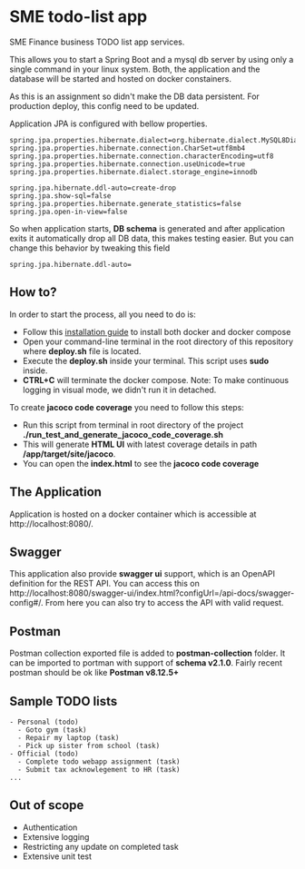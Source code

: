 # SME todo-list app

SME Finance business TODO list app services.

This allows you to start a Spring Boot and a mysql db server by using only a single command in your linux system.
Both, the application and the database will be started and hosted on docker constainers.

As this is an assignment so didn't make the DB data persistent. For production deploy, this config need to be updated.

Application JPA is configured with bellow properties.

```properties
spring.jpa.properties.hibernate.dialect=org.hibernate.dialect.MySQL8Dialect
spring.jpa.properties.hibernate.connection.CharSet=utf8mb4
spring.jpa.properties.hibernate.connection.characterEncoding=utf8
spring.jpa.properties.hibernate.connection.useUnicode=true
spring.jpa.properties.hibernate.dialect.storage_engine=innodb

spring.jpa.hibernate.ddl-auto=create-drop
spring.jpa.show-sql=false
spring.jpa.properties.hibernate.generate_statistics=false
spring.jpa.open-in-view=false
```

So when application starts, **DB schema** is generated and after application exits it automatically drop all DB data, this makes testing easier. But you can change this behavior by tweaking this field

```properties
spring.jpa.hibernate.ddl-auto=
```


## How to?

In order to start the process, all you need to do is:

- Follow this [installation guide](https://docs.docker.com/compose/install) to install both docker and docker compose
- Open your command-line terminal in the root directory of this repository where **deploy.sh** file is located.
- Execute the **deploy.sh** inside your terminal. This script uses **sudo** inside.
- **CTRL+C** will terminate the docker compose. Note: To make continuous logging in visual mode, we didn't run it in detached.

To create **jacoco code coverage** you need to follow this steps:

- Run this script from terminal in root directory of the project **./run_test_and_generate_jacoco_code_coverage.sh**
- This will generate **HTML UI** with latest coverage details in path **/app/target/site/jacoco**.
- You can open the **index.html** to see the **jacoco code coverage**

## The Application

Application is hosted on a docker container which is accessible at http://localhost:8080/.

## Swagger

This application also provide **swagger ui** support, which is an OpenAPI definition for the REST API.
You can access this on http://localhost:8080/swagger-ui/index.html?configUrl=/api-docs/swagger-config#/.
From here you can also try to access the API with valid request.

## Postman

Postman collection exported file is added to **postman-collection** folder.
It can be imported to portman with support of **schema v2.1.0**.
Fairly recent postman should be ok like **Postman v8.12.5+**

## Sample TODO lists

```text
- Personal (todo)
  - Goto gym (task)
  - Repair my laptop (task)
  - Pick up sister from school (task)
- Official (todo)
  - Complete todo webapp assignment (task)
  - Submit tax acknowlegement to HR (task)
...
```

## Out of scope
- Authentication
- Extensive logging
- Restricting any update on completed task
- Extensive unit test
